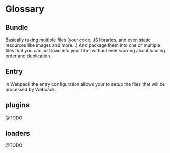 # Glossary

## Bundle

Basically taking multiple files (your code, JS libraries, and even static resources like images and more...)  And package them into one or multiple files that you can just load into your html without ever worring about loading order and duplication.

## Entry

In Webpack the entry configuration allows your to setup the files that will be processed by Webpack.

## plugins

@TODO

## loaders

@TODO